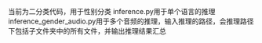 当前为二分类代码，用于性别分类
inference.py用于单个语言的推理
inference_gender_audio.py用于多个音频的推理，输入推理的路径，会推理路径下包括子文件夹中的所有文件，并输出推理结果汇总
